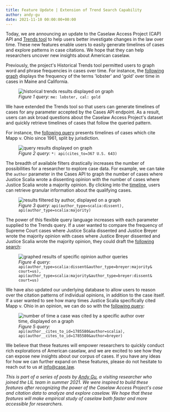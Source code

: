 ```yaml
---
title: Feature Update | Extension of Trend Search Capability
author: andy-gu
date: 2021-11-10 00:00:00+00:00
---
```

Today, we are announcing an update to the Caselaw Access Project (CAP) API and [Trends tool](https://case.law/trends/) to help users better investigate changes in the law over time. These new features enable users to easily generate timelines of cases and explore patterns in case citations. We hope that they can help researchers uncover new insights about American caselaw.

Previously, the project's Historical Trends tool permitted users to graph word and phrase frequencies in cases over time. For instance, the [following graph](https://case.law/trends/?q=me%3A%20lobster,%20cal%3A%20gold) displays the frequency of the terms 'lobster' and 'gold' over time in cases in Maine and California.

<figure>
<img alt="historical trends results displayed on graph" src="https://lil-blog-media.s3.amazonaws.com/Post1Figure1.png">
<figcaption><em>Figure 1 query:</em> <code>me: lobster, cal: gold</code></figcaption>
</figure>

We have extended the Trends tool so that users can generate timelines of cases for any parameter accepted by the Cases API endpoint. As a result, users can ask broad questions about the Caselaw Access Project's dataset and quickly retrieve timelines of cases that follow the queried pattern.

For instance, the [following query](https://case.law/trends/?q=%2a%3A%20api%28cites_to%3D367%20U.S.%20643%29) presents timelines of cases which cite Mapp v. Ohio since 1961, split by jurisdiction.

<figure>
<img alt="query results displayed on graph" src="https://lil-blog-media.s3.amazonaws.com/Post1Figure2.png">
<figcaption><em>Figure 2 query:</em> <code>*: api(cites_to=367 U.S. 643)</code></figcaption>
</figure>

The breadth of available filters drastically increases the number of possibilities for a researcher to explore case data. For example, we can take the `author` parameter in the Cases API to graph the number of cases where Justice Scalia wrote a dissenting opinion with the number of cases where Justice Scalia wrote a majority opinion. By clicking into the [timeline](https://case.law/trends/?q=api%28author_type%3Dscalia%3Adissent%29,%20api%28author_type%3Dscalia%3Amajority%29), users can retrieve granular information about the qualifying cases.

<figure>
<img alt="results filtered by author, displayed on a graph" src="https://lil-blog-media.s3.amazonaws.com/Post1Figure3.png">
<figcaption><em>Figure 3 query:</em> <code>api(author_type=scalia:dissent), api(author_type=scalia:majority)</code></figcaption>
</figure>

The power of this flexible query language increases with each parameter supplied to the Trends query. If a user wanted to compare the frequency of Supreme Court cases where Justice Scalia dissented and Justice Breyer wrote the majority opinion with cases where Justice Breyer dissented and Justice Scalia wrote the majority opinion, they could draft the [following search](https://case.law/trends/?q=api%28author_type%3Dscalia%3Adissent%26author_type%3Dbreyer%3Amajority%26court%3Dus%29,%20api%28author_type%3Dscalia%3Amajority%26author_type%3Dbreyer%3Adissent%26court%3Dus%29&author_type=breyer%3Amajority&author_type=breyer%3Adissent&court=us%29,%20api%28author_type%3Dscalia%3Amajority&court=us%29):

<figure>
<img alt="graphed results of specific opinion author queries" src="https://lil-blog-media.s3.amazonaws.com/Post1Figure4.png">
<figcaption><em>Figure 4 query:</em> <code>api(author_type=scalia:dissent&author_type=breyer:majority&court=us), api(author_type=scalia:majority&author_type=breyer:dissent&court=us)</code></figcaption>
</figure>

We have also updated our underlying database to allow users to reason over the citation patterns of individual opinions, in addition to the case itself. If a user wanted to see how many times Justice Scalia specifically cited Mapp v. Ohio in an opinion, we can do so with the [following query](https://case.law/trends/?q=api%28author__cites_to_id%3D1785580%26author%3Dscalia%29,%20%20api%28author__cites_to_id%3D1785580%26author%3Dbreyer%29&author=scalia%29,%20api%28author__cites_to_id%3D1785580&author=breyer%29):

<figure>
<img alt="number of time a case was cited by a specific author over time, displayed on a graph" src="https://lil-blog-media.s3.amazonaws.com/Post1Figure5.png">
<figcaption><em>Figure 5 query:</em> <code>api(author__cites_to_id=1785580&author=scalia), api(author__cites_to_id=1785580&author=breyer)</code></figcaption>
</figure>

We believe that these features will empower researchers to quickly conduct rich explorations of American caselaw, and we are excited to see how they can expose new insights about our corpus of cases. If you have any ideas for how we can further expand on these features, please do not hesitate to reach out to us at [info@case.law](mailto:info@case.law).

*This is part of a series of posts by [Andy Gu](https://github.com/4ndygu/), a visiting researcher who joined the LIL team in summer 2021. We were inspired to build these features after recognizing the power of the Caselaw Access Project's case and citation data to analyze and explore caselaw. We hope that these features will make empirical study of caselaw both faster and more accessible for researchers.*
